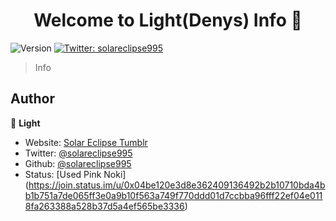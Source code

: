 <h1 align="center">Welcome to Light(Denys) Info 👋</h1>
<p>
  <img alt="Version" src="https://img.shields.io/badge/version-1-blue.svg?cacheSeconds=2592000" />
  <a href="https://twitter.com/solareclipse995" target=[] "_blank">
    <img alt="Twitter: solareclipse995" src="https://img.shields.io/twitter/follow/solareclipse995.svg?style=social" />
  </a>
</p>

> Info

## Author

👤 **Light**

* Website: [Solar Eclipse Tumblr](https://solareclipse995.tk) 
* Twitter: [@solareclipse995](https://twitter.com/solareclipse995)
* Github: [@solareclipse995](https://github.com/solareclipse995)
* Status: [Used Pink Noki] (https://join.status.im/u/0x04be120e3d8e362409136492b2b10710bda4bb1b751a7de065ff3e0a9b10f563a749f770ddd01d7ccbba96fff22ef04e0118fa263388a528b37d5a4ef565be3336) 

